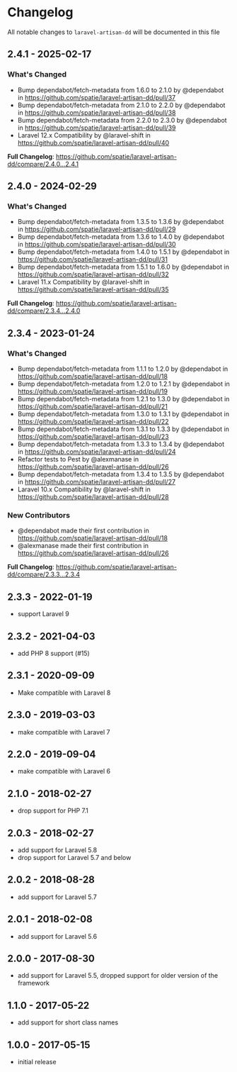 # Changelog

All notable changes to `laravel-artisan-dd` will be documented in this file

## 2.4.1 - 2025-02-17

### What's Changed

* Bump dependabot/fetch-metadata from 1.6.0 to 2.1.0 by @dependabot in https://github.com/spatie/laravel-artisan-dd/pull/37
* Bump dependabot/fetch-metadata from 2.1.0 to 2.2.0 by @dependabot in https://github.com/spatie/laravel-artisan-dd/pull/38
* Bump dependabot/fetch-metadata from 2.2.0 to 2.3.0 by @dependabot in https://github.com/spatie/laravel-artisan-dd/pull/39
* Laravel 12.x Compatibility by @laravel-shift in https://github.com/spatie/laravel-artisan-dd/pull/40

**Full Changelog**: https://github.com/spatie/laravel-artisan-dd/compare/2.4.0...2.4.1

## 2.4.0 - 2024-02-29

### What's Changed

* Bump dependabot/fetch-metadata from 1.3.5 to 1.3.6 by @dependabot in https://github.com/spatie/laravel-artisan-dd/pull/29
* Bump dependabot/fetch-metadata from 1.3.6 to 1.4.0 by @dependabot in https://github.com/spatie/laravel-artisan-dd/pull/30
* Bump dependabot/fetch-metadata from 1.4.0 to 1.5.1 by @dependabot in https://github.com/spatie/laravel-artisan-dd/pull/31
* Bump dependabot/fetch-metadata from 1.5.1 to 1.6.0 by @dependabot in https://github.com/spatie/laravel-artisan-dd/pull/32
* Laravel 11.x Compatibility by @laravel-shift in https://github.com/spatie/laravel-artisan-dd/pull/35

**Full Changelog**: https://github.com/spatie/laravel-artisan-dd/compare/2.3.4...2.4.0

## 2.3.4 - 2023-01-24

### What's Changed

- Bump dependabot/fetch-metadata from 1.1.1 to 1.2.0 by @dependabot in https://github.com/spatie/laravel-artisan-dd/pull/18
- Bump dependabot/fetch-metadata from 1.2.0 to 1.2.1 by @dependabot in https://github.com/spatie/laravel-artisan-dd/pull/19
- Bump dependabot/fetch-metadata from 1.2.1 to 1.3.0 by @dependabot in https://github.com/spatie/laravel-artisan-dd/pull/21
- Bump dependabot/fetch-metadata from 1.3.0 to 1.3.1 by @dependabot in https://github.com/spatie/laravel-artisan-dd/pull/22
- Bump dependabot/fetch-metadata from 1.3.1 to 1.3.3 by @dependabot in https://github.com/spatie/laravel-artisan-dd/pull/23
- Bump dependabot/fetch-metadata from 1.3.3 to 1.3.4 by @dependabot in https://github.com/spatie/laravel-artisan-dd/pull/24
- Refactor tests to Pest by @alexmanase in https://github.com/spatie/laravel-artisan-dd/pull/26
- Bump dependabot/fetch-metadata from 1.3.4 to 1.3.5 by @dependabot in https://github.com/spatie/laravel-artisan-dd/pull/27
- Laravel 10.x Compatibility by @laravel-shift in https://github.com/spatie/laravel-artisan-dd/pull/28

### New Contributors

- @dependabot made their first contribution in https://github.com/spatie/laravel-artisan-dd/pull/18
- @alexmanase made their first contribution in https://github.com/spatie/laravel-artisan-dd/pull/26

**Full Changelog**: https://github.com/spatie/laravel-artisan-dd/compare/2.3.3...2.3.4

## 2.3.3 - 2022-01-19

- support Laravel 9

## 2.3.2 - 2021-04-03

- add PHP 8 support (#15)

## 2.3.1 - 2020-09-09

- Make compatible with Laravel 8

## 2.3.0 - 2019-03-03

- make compatible with Laravel 7

## 2.2.0 - 2019-09-04

- make compatible with Laravel 6

## 2.1.0 - 2018-02-27

- drop support for PHP 7.1

## 2.0.3 - 2018-02-27

- add support for Laravel 5.8
- drop support for Laravel 5.7 and below

## 2.0.2 - 2018-08-28

- add support for Laravel 5.7

## 2.0.1 - 2018-02-08

- add support for Laravel 5.6

## 2.0.0 - 2017-08-30

- add support for Laravel 5.5, dropped support for older version of the framework

## 1.1.0 - 2017-05-22

- add support for short class names

## 1.0.0 - 2017-05-15

- initial release
